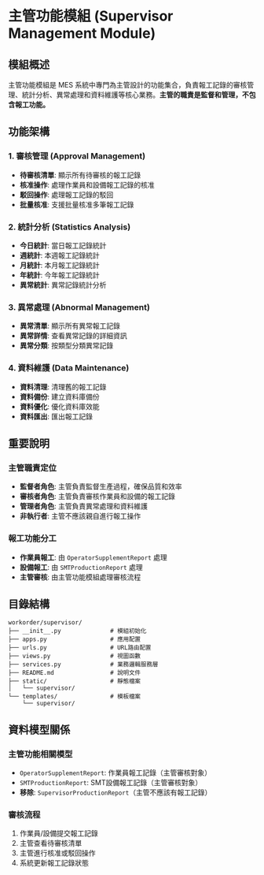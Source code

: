 # 主管功能模組 (Supervisor Management Module)

## 模組概述

主管功能模組是 MES 系統中專門為主管設計的功能集合，負責報工記錄的審核管理、統計分析、異常處理和資料維護等核心業務。**主管的職責是監督和管理，不包含報工功能。**

## 功能架構

### 1. 審核管理 (Approval Management)
- **待審核清單**: 顯示所有待審核的報工記錄
- **核准操作**: 處理作業員和設備報工記錄的核准
- **駁回操作**: 處理報工記錄的駁回
- **批量核准**: 支援批量核准多筆報工記錄

### 2. 統計分析 (Statistics Analysis)
- **今日統計**: 當日報工記錄統計
- **週統計**: 本週報工記錄統計
- **月統計**: 本月報工記錄統計
- **年統計**: 今年報工記錄統計
- **異常統計**: 異常記錄統計分析

### 3. 異常處理 (Abnormal Management)
- **異常清單**: 顯示所有異常報工記錄
- **異常詳情**: 查看異常記錄的詳細資訊
- **異常分類**: 按類型分類異常記錄

### 4. 資料維護 (Data Maintenance)
- **資料清理**: 清理舊的報工記錄
- **資料備份**: 建立資料庫備份
- **資料優化**: 優化資料庫效能
- **資料匯出**: 匯出報工記錄

## 重要說明

### 主管職責定位
- **監督者角色**: 主管負責監督生產過程，確保品質和效率
- **審核者角色**: 主管負責審核作業員和設備的報工記錄
- **管理者角色**: 主管負責異常處理和資料維護
- **非執行者**: 主管不應該親自進行報工操作

### 報工功能分工
- **作業員報工**: 由 `OperatorSupplementReport` 處理
- **設備報工**: 由 `SMTProductionReport` 處理
- **主管審核**: 由主管功能模組處理審核流程

## 目錄結構

```
workorder/supervisor/
├── __init__.py              # 模組初始化
├── apps.py                  # 應用配置
├── urls.py                  # URL路由配置
├── views.py                 # 視圖函數
├── services.py              # 業務邏輯服務層
├── README.md                # 說明文件
├── static/                  # 靜態檔案
│   └── supervisor/
└── templates/               # 模板檔案
    └── supervisor/
```

## 資料模型關係

### 主管功能相關模型
- `OperatorSupplementReport`: 作業員報工記錄（主管審核對象）
- `SMTProductionReport`: SMT設備報工記錄（主管審核對象）
- **移除**: `SupervisorProductionReport`（主管不應該有報工記錄）

### 審核流程
1. 作業員/設備提交報工記錄
2. 主管查看待審核清單
3. 主管進行核准或駁回操作
4. 系統更新報工記錄狀態 